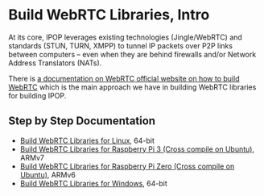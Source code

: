 # Build WebRTC Libraries, Intro

At its core, IPOP leverages existing technologies (Jingle/WebRTC) and standards (STUN, TURN, XMPP) to tunnel IP packets over P2P links between computers – even when they are behind firewalls and/or Network Address Translators (NATs).

There is [a documentation on WebRTC official website on how to build WebRTC](https://webrtc.org/native-code/development/) which is the main approach we have in building WebRTC libraries for building IPOP.

## Step by Step Documentation

- [Build WebRTC Libraries for Linux](Build-WebRTC-Libraries-for-Linux), 64-bit
- [Build WebRTC Libraries for Raspberry Pi 3 (Cross compile on Ubuntu)](Build-WebRTC-Libraries-for-Raspberry-Pi-3-(Cross-compile-on-Ubuntu)), ARMv7
- [Build WebRTC Libraries for Raspberry Pi Zero (Cross compile on Ubuntu)](Build-WebRTC-Libraries-for-Raspberry-Pi-Zero-(Cross-compile-on-Ubuntu)), ARMv6
- [Build WebRTC Libraries for Windows](Build-WebRTC-Libraries-for-Windows), 64-bit